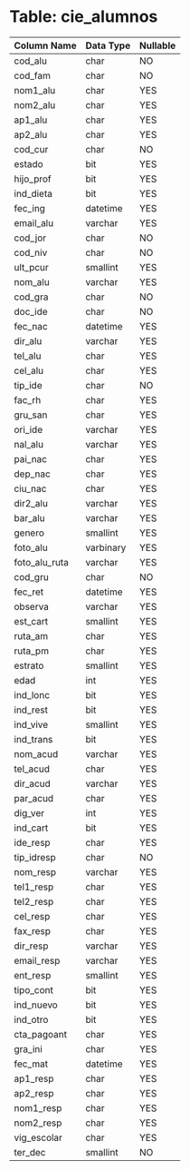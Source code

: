 # Table: cie_alumnos

| Column Name | Data Type | Nullable |
|-------------|-----------|----------|
| cod_alu | char | NO |
| cod_fam | char | NO |
| nom1_alu | char | YES |
| nom2_alu | char | YES |
| ap1_alu | char | YES |
| ap2_alu | char | YES |
| cod_cur | char | NO |
| estado | bit | YES |
| hijo_prof | bit | YES |
| ind_dieta | bit | YES |
| fec_ing | datetime | YES |
| email_alu | varchar | YES |
| cod_jor | char | NO |
| cod_niv | char | NO |
| ult_pcur | smallint | YES |
| nom_alu | varchar | YES |
| cod_gra | char | NO |
| doc_ide | char | NO |
| fec_nac | datetime | YES |
| dir_alu | varchar | YES |
| tel_alu | char | YES |
| cel_alu | char | YES |
| tip_ide | char | NO |
| fac_rh | char | YES |
| gru_san | char | YES |
| ori_ide | varchar | YES |
| nal_alu | varchar | YES |
| pai_nac | char | YES |
| dep_nac | char | YES |
| ciu_nac | char | YES |
| dir2_alu | varchar | YES |
| bar_alu | varchar | YES |
| genero | smallint | YES |
| foto_alu | varbinary | YES |
| foto_alu_ruta | varchar | YES |
| cod_gru | char | NO |
| fec_ret | datetime | YES |
| observa | varchar | YES |
| est_cart | smallint | YES |
| ruta_am | char | YES |
| ruta_pm | char | YES |
| estrato | smallint | YES |
| edad | int | YES |
| ind_lonc | bit | YES |
| ind_rest | bit | YES |
| ind_vive | smallint | YES |
| ind_trans | bit | YES |
| nom_acud | varchar | YES |
| tel_acud | char | YES |
| dir_acud | varchar | YES |
| par_acud | char | YES |
| dig_ver | int | YES |
| ind_cart | bit | YES |
| ide_resp | char | YES |
| tip_idresp | char | NO |
| nom_resp | varchar | YES |
| tel1_resp | char | YES |
| tel2_resp | char | YES |
| cel_resp | char | YES |
| fax_resp | char | YES |
| dir_resp | varchar | YES |
| email_resp | varchar | YES |
| ent_resp | smallint | YES |
| tipo_cont | bit | YES |
| ind_nuevo | bit | YES |
| ind_otro | bit | YES |
| cta_pagoant | char | YES |
| gra_ini | char | YES |
| fec_mat | datetime | YES |
| ap1_resp | char | YES |
| ap2_resp | char | YES |
| nom1_resp | char | YES |
| nom2_resp | char | YES |
| vig_escolar | char | YES |
| ter_dec | smallint | NO |

